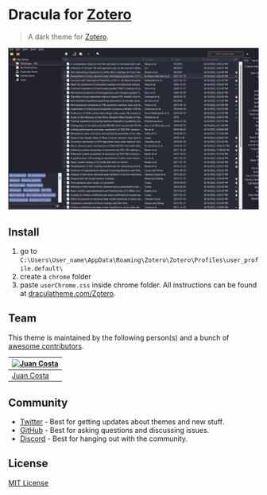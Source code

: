 # Dracula for [Zotero](https://www.zotero.org/)

> A dark theme for [Zotero](https://www.zotero.org/).

![Screenshot](./screenshot.png)

## Install
1. go to ```C:\Users\User_name\AppData\Roaming\Zotero\Zotero\Profiles\user_profile.default\```
2. create a ```chrome``` folder
3. paste ```userChrome.css``` inside chrome folder.
All instructions can be found at [draculatheme.com/Zotero](https://draculatheme.com/Zotero).

## Team

This theme is maintained by the following person(s) and a bunch of [awesome contributors](https://github.com/dracula/foobar/graphs/contributors).

| [![Juan Costa](https://github.com/omanuelcosta.png?size=100)](https://github.com/omanuelcosta) |
| ---------------------------------------------------------------------------------------- |
| [Juan Costa](https://github.com/zenorocha)                                               |

## Community

- [Twitter](https://twitter.com/draculatheme) - Best for getting updates about themes and new stuff.
- [GitHub](https://github.com/dracula/dracula-theme/discussions) - Best for asking questions and discussing issues.
- [Discord](https://draculatheme.com/discord-invite) - Best for hanging out with the community.

## License

[MIT License](./LICENSE)
